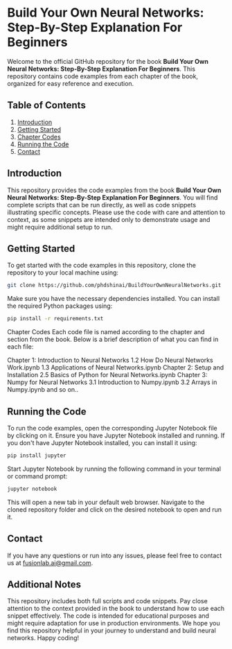 # Build Your Own Neural Networks: Step-By-Step Explanation For Beginners

Welcome to the official GitHub repository for the book **Build Your Own Neural Networks: Step-By-Step Explanation For Beginners**. This repository contains code examples from each chapter of the book, organized for easy reference and execution.

## Table of Contents

1. [Introduction](#introduction)
2. [Getting Started](#getting-started)
3. [Chapter Codes](#chapter-codes)
4. [Running the Code](#running-the-code)
5. [Contact](#contact)

## Introduction

This repository provides the code examples from the book **Build Your Own Neural Networks: Step-By-Step Explanation For Beginners**. You will find complete scripts that can be run directly, as well as code snippets illustrating specific concepts. Please use the code with care and attention to context, as some snippets are intended only to demonstrate usage and might require additional setup to run.

## Getting Started

To get started with the code examples in this repository, clone the repository to your local machine using:

```sh
git clone https://github.com/phdshinai/BuildYourOwnNeuralNetworks.git
```

Make sure you have the necessary dependencies installed. You can install the required Python packages using:
```sh
pip install -r requirements.txt
```

Chapter Codes
Each code file is named according to the chapter and section from the book. Below is a brief description of what you can find in each file:

Chapter 1: Introduction to Neural Networks
1.2 How Do Neural Networks Work.ipynb
1.3 Applications of Neural Networks.ipynb
Chapter 2: Setup and Installation
2.5 Basics of Python for Neural Networks.ipynb
Chapter 3: Numpy for Neural Networks
3.1 Introduction to Numpy.ipynb
3.2 Arrays in Numpy.ipynb
and so on..

## Running the Code
To run the code examples, open the corresponding Jupyter Notebook file by clicking on it. Ensure you have Jupyter Notebook installed and running. If you don't have Jupyter Notebook installed, you can install it using:

```sh
pip install jupyter
```

Start Jupyter Notebook by running the following command in your terminal or command prompt:
```sh
jupyter notebook
```
This will open a new tab in your default web browser. Navigate to the cloned repository folder and click on the desired notebook to open and run it.

## Contact
If you have any questions or run into any issues, please feel free to contact us at fusionlab.ai@gmail.com.

## Additional Notes
This repository includes both full scripts and code snippets. Pay close attention to the context provided in the book to understand how to use each snippet effectively.
The code is intended for educational purposes and might require adaptation for use in production environments.
We hope you find this repository helpful in your journey to understand and build neural networks. Happy coding!


